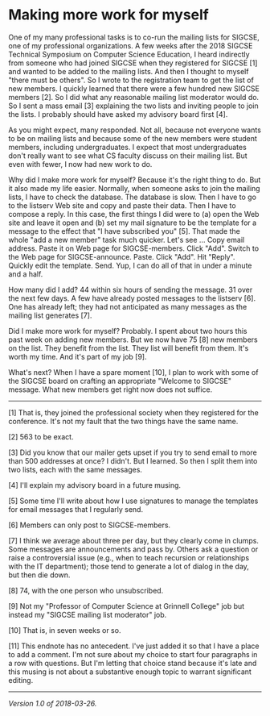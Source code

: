 Making more work for myself
===========================

One of my many professional tasks is to co-run the mailing lists for
SIGCSE, one of my professional organizations.  A few weeks after the
2018 SIGCSE Technical Symposium on Computer Science Education, I heard
indirectly from someone who had joined SIGCSE when they registered
for SIGCSE [1] and wanted to be added to the mailing lists.  And then I
thought to myself "there must be others".  So I wrote to the registration
team to get the list of new members.  I quickly learned that there were a
few hundred new SIGCSE members [2].  So I did what any reasonable mailing
list moderator would do.  So I sent a mass email [3] explaining the two
lists and inviting people to join the lists.  I probably should have asked
my advisory board first [4].

As you might expect, many responded.  Not all, because not everyone wants
to be on mailing lists and because some of the new members were student
members, including undergraduates.  I expect that most undergraduates 
don't really want to see what CS faculty discuss on their mailing list.
But even with fewer, I now had new work to do.

Why did I make more work for myself?  Because it's the right thing to do.
But it also made my life easier.  Normally, when someone asks to join
the mailing lists, I have to check the database.  The database is slow.
Then I have to go to the listserv Web site and copy and paste their data.
Then I have to compose a reply.  In this case, the first things I did
were to (a) open the Web site and leave it open and (b) set my mail
signature to be the template for a message to the effect that "I have
subscribed you" [5].  That made the whole "add a new member" task much
quicker.  Let's see ... Copy email address.  Paste it on Web page for
SIGCSE-members.  Click "Add".  Switch to the Web page for SIGCSE-announce.
Paste.  Click "Add".  Hit "Reply".  Quickly edit the template.  Send.
Yup, I can do all of that in under a minute and a half.

How many did I add?  44 within six hours of sending the message.  31
over the next few days.  A few have already posted messages to the
listserv [6].  One has already left; they had not anticipated as
many messages as the mailing list generates [7].

Did I make more work for myself?  Probably.  I spent about two hours
this past week on adding new members.  But we now have 75 [8] new members
on the list.  They benefit from the list.  They list will benefit from
them.  It's worth my time.  And it's part of my job [9].

What's next?  When I have a spare moment [10], I plan to work with some
of the SIGCSE board on crafting an appropriate "Welcome to SIGCSE"
message.  What new members get right now does not suffice.

--- 

[1] That is, they joined the professional society when they registered
for the conference.  It's not my fault that the two things have the
same name.

[2] 563 to be exact.

[3] Did you know that our mailer gets upset if you try to send email
to more than 500 addresses at once?  I didn't.  But I learned.  So
then I split them into two lists, each with the same messages.

[4] I'll explain my advisory board in a future musing.

[5] Some time I'll write about how I use signatures to manage the
templates for email messages that I regularly send.

[6] Members can only post to SIGCSE-members.

[7] I think we average about three per day, but they clearly come
in clumps.  Some messages are announcements and pass by.  Others ask a
question or raise a controversial issue (e.g., when to teach recursion
or relationships with the IT department); those tend to generate a lot
of dialog in the day, but then die down.

[8] 74, with the one person who unsubscribed.

[9] Not my "Professor of Computer Science at Grinnell College" job
but instead my "SIGCSE mailing list moderator" job.

[10] That is, in seven weeks or so.

[11] This endnote has no antecedent.  I've just added it so that I have
a place to add a comment.  I'm not sure about my choice to start four
paragraphs in a row with questions.  But I'm letting that choice
stand because it's late and this musing is not about a substantive 
enough topic to warrant significant editing.

---

*Version 1.0 of 2018-03-26.*
